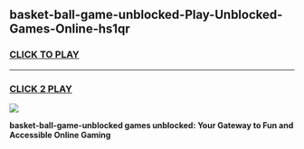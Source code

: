 
## basket-ball-game-unblocked-Play-Unblocked-Games-Online-hs1qr
<h3>
<a href="https://premium76.site?title=basket-ball-game-unblocked&ref=25A">CLICK TO PLAY</a></h3>
<hr>

<h3>
<a href="https://premium76.site?title=basket-ball-game-unblocked&ref=25A">CLICK 2 PLAY</a>
  
</h3>

<a href="https://premium76.site?title=basket-ball-game-unblocked&ref=25A"><img src="https://clearcache.store/games.png"></a>


**basket-ball-game-unblocked games unblocked: Your Gateway to Fun and Accessible Online Gaming**
